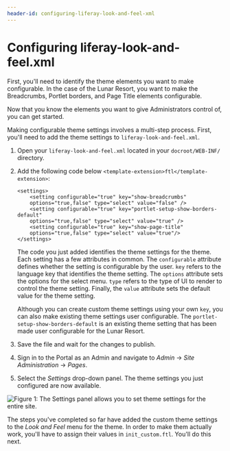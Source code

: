 ```yaml
---
header-id: configuring-liferay-look-and-feel-xml
---
```


# Configuring liferay-look-and-feel.xml

First, you'll need to identify the theme elements you want to make configurable.
In the case of the Lunar Resort, you want to make the Breadcrumbs, Portlet
borders, and Page Title elements configurable.

Now that you know the elements you want to give Administrators control of, you
can get started.

Making configurable theme settings involves a multi-step process. First, you'll
need to add the theme settings to `liferay-look-and-feel.xml`.

1.  Open your `liferay-look-and-feel.xml` located in your `docroot/WEB-INF/` 
    directory.

2.  Add the following code below `<template-extension>ftl</template-extension>`:

        <settings>
            <setting configurable="true" key="show-breadcrumbs" 
            options="true,false" type="select" value="false" />
            <setting configurable="true" key="portlet-setup-show-borders-default" 
            options="true,false" type="select" value="true" />
            <setting configurable="true" key="show-page-title" 
            options="true,false" type="select" value="true"/>
        </settings>

    The code you just added identifies the theme settings for the theme. Each 
    setting has a few attributes in common. The `configurable` attribute defines 
    whether the setting is configurable by the user. `key` refers to the 
    language key that identifies the theme setting. The `options` attribute sets 
    the options for the select menu. `type` refers to the type of UI to render 
    to control the theme setting. Finally, the `value` attribute sets the 
    default value for the theme setting.

    Although you can create custom theme settings using your own `key`, you can
    also make existing theme settings user configurable. The
    `portlet-setup-show-borders-default` is an existing theme setting that has
    been made user configurable for the Lunar Resort.

3.  Save the file and wait for the changes to publish.

4.  Sign in to the Portal as an Admin and navigate to *Admin* &rarr;
    *Site Administration* &rarr; *Pages*.

5.  Select the *Settings* drop-down panel. The theme settings you just 
    configured are now available.

![Figure 1: The *Settings* panel allows you to set theme settings for the entire site.](../../../images/settings-panel.png)

The steps you've completed so far have added the custom theme settings to the 
*Look and Feel* menu for the theme. In order to make them actually work, you'll
have to assign their values in `init_custom.ftl`. You'll do this next.
